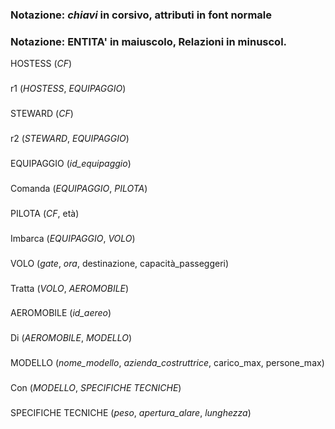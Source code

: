 ### Notazione: *chiavi* in corsivo, attributi in font normale
### Notazione: ENTITA' in maiuscolo, Relazioni in minuscol.
HOSTESS (*CF*)
###
r1 (*HOSTESS*, *EQUIPAGGIO*)
###
STEWARD (*CF*)
###
r2 (*STEWARD*, *EQUIPAGGIO*)
###
EQUIPAGGIO (*id_equipaggio*)
###
Comanda (*EQUIPAGGIO*, *PILOTA*)
###
PILOTA (*CF*, età)
###
Imbarca (*EQUIPAGGIO*, *VOLO*)
###
VOLO (*gate*, *ora*, destinazione, capacità_passeggeri)
###
Tratta (*VOLO*, *AEROMOBILE*)
###
AEROMOBILE (*id_aereo*)
###
Di (*AEROMOBILE*, *MODELLO*)
###
MODELLO (*nome_modello*, *azienda_costruttrice*, carico_max, persone_max)
###
Con (*MODELLO*, *SPECIFICHE TECNICHE*)
###
SPECIFICHE TECNICHE (*peso*, *apertura_alare*, *lunghezza*)
###



